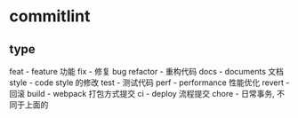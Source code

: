 # commitlint

## type

feat - feature 功能
fix - 修复 bug
refactor - 重构代码
docs - documents 文档
style - code style 的修改
test - 测试代码
perf - performance 性能优化
revert - 回滚
build - webpack 打包方式提交
ci - deploy 流程提交
chore - 日常事务, 不同于上面的
